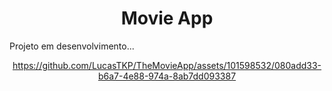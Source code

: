 <h1 align="center">Movie App</h1>
<div>
Projeto em desenvolvimento...
</div>  
  

<div align="center">
  

https://github.com/LucasTKP/TheMovieApp/assets/101598532/080add33-b6a7-4e88-974a-8ab7dd093387


</div>



